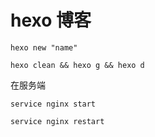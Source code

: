 # hexo 博客
```
hexo new "name"
```
```shell
hexo clean && hexo g && hexo d 
```

在服务端
```shell
service nginx start
```
```shell
service nginx restart
```

